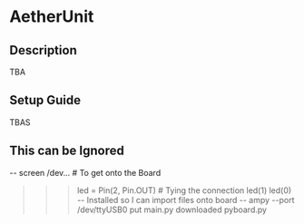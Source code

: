 # AetherUnit
## Description
TBA
## Setup Guide
TBAS
## This can be Ignored
--
screen /dev... # To get onto the Board
>>> led = Pin(2, Pin.OUT) # Tying the connection
>>> led(1)
>>> led(0)
--
Installed so I can import files onto board
--
ampy --port /dev/ttyUSB0 put main.py 
downloaded pyboard.py 
